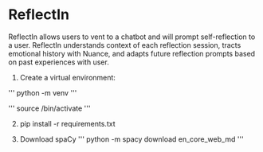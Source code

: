 # ReflectIn
ReflectIn allows users to vent to a chatbot and will prompt self-reflection to a user. ReflectIn understands context of each reflection session, tracts emotional history with Nuance, and adapts future reflection prompts based on past experiences with user.

1. Create a virtual environment:

'''
python -m venv <venv>
'''

'''
source <venv>/bin/activate
'''

2. pip install -r requirements.txt


3. Download spaCy
'''
python -m spacy download en_core_web_md
'''

